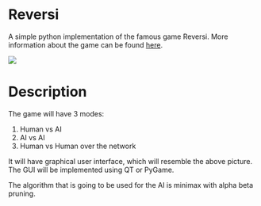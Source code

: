 # Reversi
A simple python implementation of the famous game Reversi. More information about the game can be found [here](http://en.wikipedia.org/wiki/Reversi).

![](http://res.cloudinary.com/dawciw6nb/image/upload/v1433699892/Reversi_Games_for_the_Brain_q8tovd.png)

# Description

The game will have 3 modes:

1. Human vs AI
2. AI vs AI
3. Human vs Human over the network

It will have graphical user interface, which will resemble the above picture. 
The GUI will be implemented using QT or PyGame.

The algorithm that is going to be used for the AI is minimax with alpha beta pruning.  

